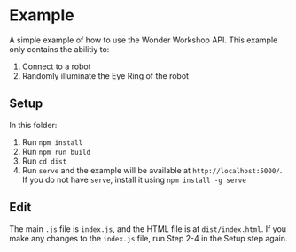 # Example
A simple example of how to use the Wonder Workshop API.
This example only contains the abilitiy to:
1. Connect to a robot
2. Randomly illuminate the Eye Ring of the robot

## Setup
In this folder:
1. Run `npm install`
2. Run `npm run build`
3. Run `cd dist`
4. Run `serve` and the example will be available at `http://localhost:5000/`. If you do not have `serve`, install it using `npm install -g serve`

## Edit
The main `.js` file is `index.js`, and the HTML file is at `dist/index.html`. If you make any changes to the `index.js` file, run Step 2-4 in the Setup step again.
